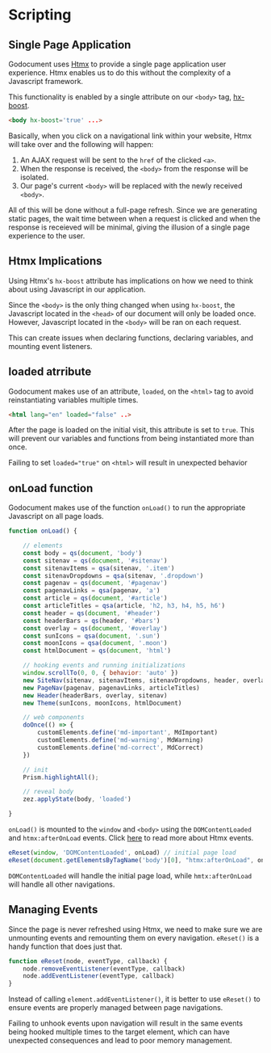 # Scripting

## Single Page Application

Godocument uses [Htmx](https://htmx.org) to provide a single page application user experience. Htmx enables us to do this without the complexity of a Javascript framework.

This functionality is enabled by a single attribute on our `<body>` tag, [hx-boost](https://htmx.org/attributes/hx-boost).

```html
<body hx-boost='true' ...>
```

Basically, when you click on a navigational link within your website, Htmx will take over and the following will happen:

1. An AJAX request will be sent to the `href` of the clicked `<a>`.
2. When the response is received, the `<body>` from the response will be isolated.
3. Our page's current `<body>` will be replaced with the newly received `<body>`.

All of this will be done without a full-page refresh. Since we are generating static pages, the wait time between when a request is clicked and when the response is receieved will be minimal, giving the illusion of a single page experience to the user.

## Htmx Implications

Using Htmx's `hx-boost` attribute has implications on how we need to think about using Javascript in our application.

<md-important>Since the `<body>` is the only thing changed when using `hx-boost`, the Javascript located in the `<head>` of our document will only be loaded once. However, Javascript located in the `<body>` will be ran on each request.</md-important>

This can create issues when declaring functions, declaring variables, and mounting event listeners.

## loaded atrribute

Godocument makes use of an attribute, `loaded`, on the `<html>` tag to avoid reinstantiating variables multiple times.

```html
<html lang="en" loaded="false" ..>
```

After the page is loaded on the initial visit, this attribute is set to `true`. This will prevent our variables and functions from being instantiated more than once.

<md-warning>Failing to set `loaded="true"` on `<html>` will result in unexpected behavior</md-warning>

## onLoad function

Godocument makes use of the function `onLoad()` to run the appropriate Javascript on all page loads.

```js
function onLoad() {

    // elements
    const body = qs(document, 'body')
    const sitenav = qs(document, '#sitenav')
    const sitenavItems = qsa(sitenav, '.item')
    const sitenavDropdowns = qsa(sitenav, '.dropdown')
    const pagenav = qs(document, '#pagenav')
    const pagenavLinks = qsa(pagenav, 'a')
    const article = qs(document, '#article')
    const articleTitles = qsa(article, 'h2, h3, h4, h5, h6')
    const header = qs(document, '#header')
    const headerBars = qs(header, '#bars')
    const overlay = qs(document, '#overlay')
    const sunIcons = qsa(document, '.sun')
    const moonIcons = qsa(document, '.moon')
    const htmlDocument = qs(document, 'html')

    // hooking events and running initializations
    window.scrollTo(0, 0, { behavior: 'auto' })
    new SiteNav(sitenav, sitenavItems, sitenavDropdowns, header, overlay)
    new PageNav(pagenav, pagenavLinks, articleTitles)
    new Header(headerBars, overlay, sitenav)
    new Theme(sunIcons, moonIcons, htmlDocument)

    // web components
    doOnce(() => {
        customElements.define('md-important', MdImportant)
        customElements.define('md-warning', MdWarning)
        customElements.define('md-correct', MdCorrect)
    })

    // init
    Prism.highlightAll();

    // reveal body
    zez.applyState(body, 'loaded')

}
```

`onLoad()` is mounted to the `window` and `<body>` using the `DOMContentLoaded` and `htmx:afterOnLoad` events. Click [here](https://htmx.org/events/) to read more about Htmx events.

```js
eReset(window, 'DOMContentLoaded', onLoad) // initial page load
eReset(document.getElementsByTagName('body')[0], "htmx:afterOnLoad", onLoad) // after htmx swaps
```

<md-important>`DOMContentLoaded` will handle the initial page load, while `hmtx:afterOnLoad` will handle all other navigations.</md-important>

## Managing Events

Since the page is never refreshed using Htmx, we need to make sure we are unmounting events and remounting them on every navigation. `eReset()` is a handy function that does just that.

```js
function eReset(node, eventType, callback) {
    node.removeEventListener(eventType, callback)
    node.addEventListener(eventType, callback)
}
```

Instead of calling `element.addEventListener()`, it is better to use `eReset()` to ensure events are properly managed between page navigations.

<md-warning>Failing to unhook events upon navigation will result in the same events being hooked multiple times to the target element, which can have unexpected consequences and lead to poor memory management.</md-warning>


